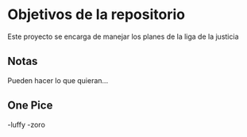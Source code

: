 # Objetivos de la repositorio

Este proyecto se encarga de manejar los planes de la liga de la justicia


## Notas
Pueden hacer lo que quieran...

## One Pice
-luffy
-zoro
